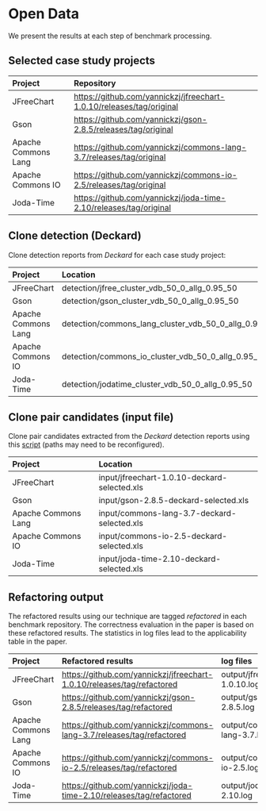 # Open Data
We present the results at each step of benchmark processing.

## Selected case study projects

| Project            | Repository |
|:-------------------|:-----------|
| JFreeChart         | https://github.com/yannickzj/jfreechart-1.0.10/releases/tag/original |
| Gson               | https://github.com/yannickzj/gson-2.8.5/releases/tag/original |
| Apache Commons Lang| https://github.com/yannickzj/commons-lang-3.7/releases/tag/original |
| Apache Commons IO  | https://github.com/yannickzj/commons-io-2.5/releases/tag/original |
| Joda-Time          | https://github.com/yannickzj/joda-time-2.10/releases/tag/original |

## Clone detection (Deckard)

Clone detection reports from *Deckard* for each case study project:

| Project            | Location   |
|:-------------------|:-----------|
| JFreeChart         | detection/jfree_cluster_vdb_50_0_allg_0.95_50 | 
| Gson               | detection/gson_cluster_vdb_50_0_allg_0.95_50 | 
| Apache Commons Lang| detection/commons_lang_cluster_vdb_50_0_allg_0.95_50 | 
| Apache Commons IO  | detection/commons_io_cluster_vdb_50_0_allg_0.95_50 | 
| Joda-Time          | detection/jodatime_cluster_vdb_50_0_allg_0.95_50 | 

## Clone pair candidates (input file)

Clone pair candidates extracted from the *Deckard* detection reports using this [script](https://github.com/yannickzj/JTestParametrizer/blob/master/preprocess/deckard-extraction.ipynb) (paths may need to be reconfigured).

| Project            | Location   |
|:-------------------|:-----------|
| JFreeChart         | input/jfreechart-1.0.10-deckard-selected.xls |
| Gson               | input/gson-2.8.5-deckard-selected.xls |
| Apache Commons Lang| input/commons-lang-3.7-deckard-selected.xls |
| Apache Commons IO  | input/commons-io-2.5-deckard-selected.xls |
| Joda-Time          | input/joda-time-2.10-deckard-selected.xls |

## Refactoring output

The refactored results using our technique are tagged *refactored* in each benchmark repository. The correctness evaluation in the paper is based on these refactored results. The statistics in log files lead to the applicability table in the paper.

| Project            | Refactored results | log files |
|:-------------------|:-------------------|:----------|
| JFreeChart         | https://github.com/yannickzj/jfreechart-1.0.10/releases/tag/refactored | output/jfreechart-1.0.10.log |
| Gson               | https://github.com/yannickzj/gson-2.8.5/releases/tag/refactored        |output/gson-2.8.5.log |
| Apache Commons Lang| https://github.com/yannickzj/commons-lang-3.7/releases/tag/refactored  |output/commons-lang-3.7.log |
| Apache Commons IO  | https://github.com/yannickzj/commons-io-2.5/releases/tag/refactored    |output/commons-io-2.5.log |
| Joda-Time          | https://github.com/yannickzj/joda-time-2.10/releases/tag/refactored    |output/jodatime-2.10.log |

